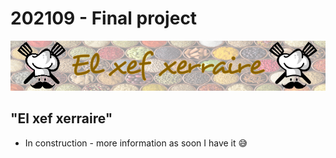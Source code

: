 # 202109 - Final project

![El_xef_xerraire](./title.png)

## "El xef xerraire"

- In construction - more information as soon I have it :sweat_smile:
